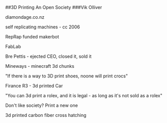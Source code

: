 ##3D Printing An Open Society
###Vik Olliver

diamondage.co.nz

self replicating machines - cc 2006

RepRap funded makerbot

FabLab

Bre Pettis - ejected CEO, closed it, sold it

Mineways - minecraft 3d chunks

"If there is a way to 3D print shoes, noone will print crocs"

Firance R3 - 3d printed Car

"You can 3d print a rolex, and it is legal - as long as it's not sold as a rolex"

Don't like society? Print a new one

3d printed carbon fiber cross hatching
